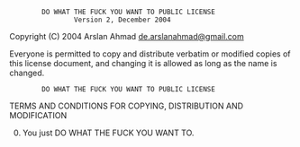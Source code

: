             DO WHAT THE FUCK YOU WANT TO PUBLIC LICENSE
                    Version 2, December 2004

 Copyright (C) 2004 Arslan Ahmad <de.arslanahmad@gmail.com>

 Everyone is permitted to copy and distribute verbatim or modified
 copies of this license document, and changing it is allowed as long
 as the name is changed.

            DO WHAT THE FUCK YOU WANT TO PUBLIC LICENSE
   TERMS AND CONDITIONS FOR COPYING, DISTRIBUTION AND MODIFICATION

  0. You just DO WHAT THE FUCK YOU WANT TO.
